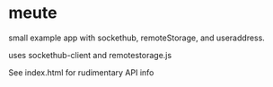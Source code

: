 meute
======

small example app with sockethub, remoteStorage, and useraddress.

uses sockethub-client and remotestorage.js

See index.html for rudimentary API info